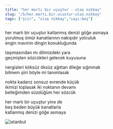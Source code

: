 ```yaml
---
title: "her martı bir uçuştur - ulaş nikbay"
slug: "/5/her.marti.bir.ucustur-ulas.nikbay"
tags: ["şiir", "ulaş nikbay","sayı:beş"]
---
```



her martı bir uçuştur katlanmış denizi göğe asmaya  
yorulmuş ömür kanatlarının nakışıdır yolculuk\
engin mavinin dingin konukluğunda

taşımasından mı dilimizdeki yara\
geçmişten sözcükleri gelecek kuyusuna

nergisleri köksüz öksüz ağıttan dileğe sığınmak\
bilmem şiiri böyle mi tanımlasak

nokta kadarız sonsuz evrende küçük\
ikimizi toplasak iki noktanın devamı\
belleğimden süzdüğüm her sözcük

her martı bir uçuştur yine de\
beş beden büyük kanatlarla\
katlanmış denizi göğe asmaya



![istanbul](/img/istanbul.jpg)


